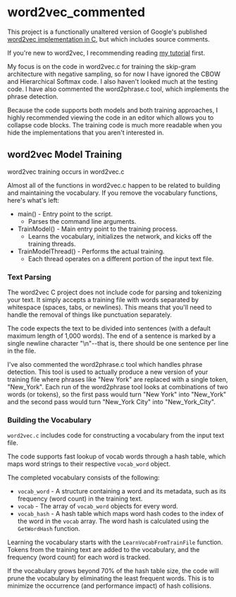 
# word2vec_commented
This project is a functionally unaltered version of Google's published [word2vec implementation in C](https://code.google.com/archive/p/word2vec/), but which includes source comments. 

If you're new to word2vec, I recommending reading [my tutorial](http://mccormickml.com/2016/04/19/word2vec-tutorial-the-skip-gram-model/) first.

My focus is on the code in word2vec.c for training the skip-gram architecture with negative sampling, so for now I have ignored the CBOW and Hierarchical Softmax code. I also haven't looked much at the testing code. I have also commented the word2phrase.c tool, which implements the phrase detection.

Because the code supports both models and both training approaches, I highly recommended viewing the code in an editor which allows you to collapse code blocks. The training code is much more readable when you hide the implementations that you aren't interested in. 

## word2vec Model Training

word2vec training occurs in word2vec.c

Almost all of the functions in word2vec.c happen to be related to building and maintaining the vocabulary. If you remove the vocabulary functions, here's what's left:

* main() - Entry point to the script.
    * Parses the command line arguments.
* TrainModel() - Main entry point to the training process.
    * Learns the vocabulary, initializes the network, and kicks off the training threads.
* TrainModelThread() - Performs the actual training.
    * Each thread operates on a different portion of the input text file.

### Text Parsing
The word2vec C project does not include code for parsing and tokenizing your text. It simply accepts a training file with words separated by whitespace (spaces, tabs, or newlines). This means that you'll need to handle the removal of things like punctuation separately.

The code expects the text to be divided into sentences (with a default maximum length of 1,000 words). The end of a sentence is marked by a single newline character "\n"--that is, there should be one sentence per line in the file.

I've also commented the word2phrase.c tool which handles phrase detection. This tool is used to actually produce a new version of your training file where phrases like "New York" are replaced with a single token, "New_York". Each run of the word2phrase tool looks at combinations of two words (or tokens), so the first pass would turn "New York" into "New_York" and the second pass would turn "New_York City" into "New_York_City".

### Building the Vocabulary
`word2vec.c` includes code for constructing a vocabulary from the input text file.

The code supports fast lookup of vocab words through a hash table, which maps word strings to their respective `vocab_word` object. 

The completed vocabulary consists of the following:

* `vocab_word` - A structure containing a word and its metadata, such as its frequency (word count) in the training text.
* `vocab` - The array of `vocab_word` objects for every word.
* `vocab_hash` - A hash table which maps word hash codes to the index of the word in the `vocab` array. The word hash is calculated using the `GetWordHash` function.

Learning the vocabulary starts with the `LearnVocabFromTrainFile` function. Tokens from the training text are added to the vocabulary, and the frequency (word count) for each word is tracked.

If the vocabulary grows beyond 70% of the hash table size, the code will prune the vocabulary by eliminating the least frequent words. This is to minimize the occurrence (and performance impact) of hash collisions.

